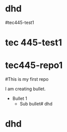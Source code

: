 # dhd
#tec445-test1
# tec 445-test1
# tec445-repo1

#This is my first repo

I am creating bullet.

* Bullet 1
  * Sub bullet# dhd
# dhd
